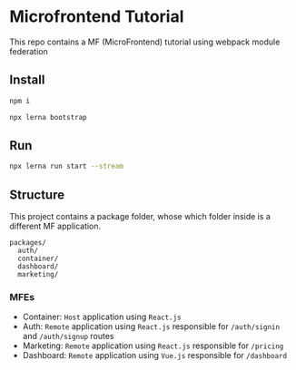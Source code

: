 # Microfrontend Tutorial

This repo contains a MF (MicroFrontend) tutorial using webpack module federation

## Install

```sh
npm i

npx lerna bootstrap
```

## Run

```sh
npx lerna run start --stream
```

## Structure

This project contains a package folder, whose which folder inside is a different MF application.

```
packages/
  auth/
  container/
  dashboard/
  marketing/
```

### MFEs

- Container: `Host` application using `React.js`
- Auth: `Remote` application using `React.js` responsible for `/auth/signin` and `/auth/signup` routes
- Marketing: `Remote` application using `React.js` responsible for `/pricing`
- Dashboard: `Remote` application using `Vue.js` responsible for `/dashboard`